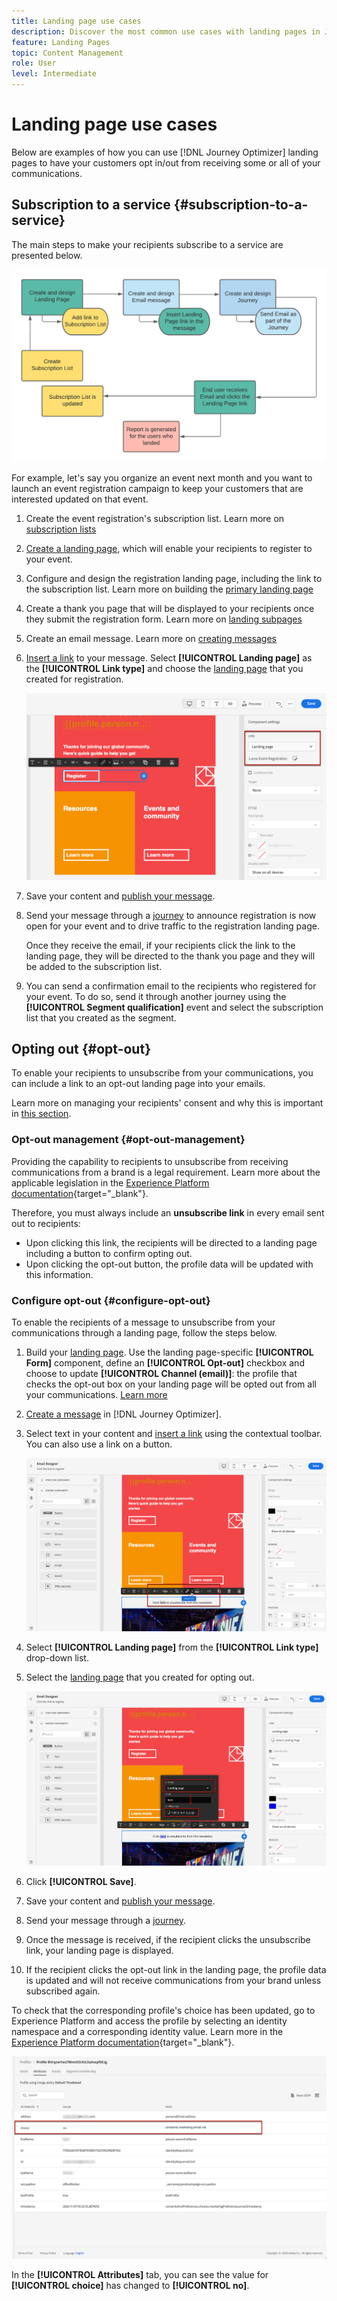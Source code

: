 ```yaml
---
title: Landing page use cases
description: Discover the most common use cases with landing pages in Journey Optimizer
feature: Landing Pages
topic: Content Management
role: User
level: Intermediate
---
```

# Landing page use cases

Below are examples of how you can use [!DNL Journey Optimizer] landing pages to have your customers opt in/out from receiving some or all of your communications.

<!--The main use cases are:
* Subscription to a service
* Opt-in
* Opt-out-->

## Subscription to a service {#subscription-to-a-service}

The main steps to make your recipients subscribe to a service are presented below.

![](../assets/lp_subscription-uc.png)

For example, let's say you organize an event next month and you want to launch an event registration campaign to keep your customers that are interested updated on that event.

1. Create the event registration's subscription list. Learn more on [subscription lists](subscription-list.md)

1. [Create a landing page](create-lp.md), which will enable your recipients to register to your event.

1. Configure and design the registration landing page, including the link to the subscription list. Learn more on building the [primary landing page](create-lp.md#configure-primary-page)

1. Create a thank you page that will be displayed to your recipients once they submit the registration form. Learn more on [landing subpages](create-lp.md#configure-subpages)

1. Create an email message. Learn more on [creating messages](../create-message.md)

1. [Insert a link](../message-tracking.md#insert-links) to your message. Select **[!UICONTROL Landing page]** as the **[!UICONTROL Link type]** and choose the [landing page](create-lp.md#configure-primary-page) that you created for registration.

    ![](../assets/lp_subscription-uc-link.png)

1. Save your content and [publish your message](../publish-manage-message.md).

1. Send your message through a [journey](../building-journeys/journey.md) to announce registration is now open for your event and to drive traffic to the registration landing page.

    Once they receive the email, if your recipients click the link to the landing page, they will be directed to the thank you page and they will be added to the subscription list.

1. You can send a confirmation email to the recipients who registered for your event. To do so, send it through another journey using the **[!UICONTROL Segment qualification]** event and select the subscription list that you created as the segment.

<!--The event registration's subscription list tracks the profiles who registered and you can send them targeted event updates.-->

## Opting out {#opt-out}

To enable your recipients to unsubscribe from your communications, you can include a link to an opt-out landing page into your emails.

Learn more on managing your recipients' consent and why this is important in [this section](../consent.md).

### Opt-out management {#opt-out-management}

Providing the capability to recipients to unsubscribe from receiving communications from a brand is a legal requirement. Learn more about the applicable legislation in the [Experience Platform documentation](https://experienceleague.adobe.com/docs/experience-platform/privacy/regulations/overview.html#regulations){target="_blank"}.

Therefore, you must always include an **unsubscribe link** in every email sent out to recipients:

* Upon clicking this link, the recipients will be directed to a landing page including a button to confirm opting out.
* Upon clicking the opt-out button, the profile data will be updated with this information.

### Configure opt-out {#configure-opt-out}

To enable the recipients of a message to unsubscribe from your communications through a landing page, follow the steps below.

1. Build your [landing page](create-lp.md). Use the landing page-specific **[!UICONTROL Form]** component, define an **[!UICONTROL Opt-out]** checkbox and choose to update **[!UICONTROL Channel (email)]**: the profile that checks the opt-out box on your landing page will be opted out from all your communications. [Learn more](design-lp.md)

    <!--You can also build your own landing page and host it on the third-party system of your choice. To keep?-->

1. [Create a message](../create-message.md) in [!DNL Journey Optimizer].

1. Select text in your content and [insert a link](../message-tracking.md#insert-links) using the contextual toolbar. You can also use a link on a button.

    ![](../assets/lp_opt-out-insert-link.png)

1. Select **[!UICONTROL Landing page]** from the **[!UICONTROL Link type]** drop-down list.

1. Select the [landing page](create-lp.md#configure-primary-page) that you created for opting out.

    ![](../assets/lp_opt-out-landing-page.png)

1. Click **[!UICONTROL Save]**.

1. Save your content and [publish your message](../publish-manage-message.md).

1. Send your message through a [journey](../building-journeys/journey.md).

1. Once the message is received, if the recipient clicks the unsubscribe link, your landing page is displayed.

    <!--![](../assets/lp_opt-out-lp-example.png)-->

1. If the recipient clicks the opt-out link in the landing page, the profile data is updated and will not receive communications from your brand unless subscribed again.

    <!--The opted-out recipient is then redirected to a confirmation message screen indicating that opting out was successful.-->

    <!--![](../assets/lp_opt-out-confirmation-example.png)-->

To check that the corresponding profile's choice has been updated, go to Experience Platform and access the profile by selecting an identity namespace and a corresponding identity value. Learn more in the [Experience Platform documentation](https://experienceleague.adobe.com/docs/experience-platform/profile/ui/user-guide.html#getting-started){target="_blank"}.

![](../assets/lp_opt-out-profile-choice.png)

In the **[!UICONTROL Attributes]** tab, you can see the value for **[!UICONTROL choice]** has changed to **[!UICONTROL no]**.

<!--

### Other ways to opt out

You can also enable your recipients to unsubscribe whithout using landing pages.

* **One-click opt-out**

    You can add a one-click opt-out link into your email content. This will enable your recipients to quickly unsubscribe from your communications, without being redirected to a landing page where they need to confirm opting out. [Learn more](../message-tracking.md#one-click-opt-out-link)

* **Unsubscribe link in header**

    If the recipients' email client supports displaying an unsubscribe link in the email header, emails sent with [!DNL Journey Optimizer] automatically include this link. [Learn more](../consent.md#unsubscribe-email)
-->